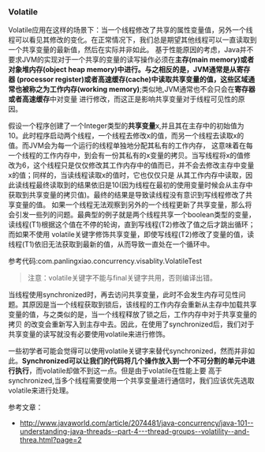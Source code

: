 


### Volatile
Volatile应用在这样的场景下：当一个线程修改了共享的属性变量值，另外一个线程可以看见其修改的变化。在正常情况下，我们总是期望其他线程可以一直读取到一个共享变量的最新值，然后在实际并非如此。
基于性能原因的考虑，Java并不要求JVM的实现对于一个共享的变量的读写操作必须在**主存(main memory)或者对象堆内存(object heap memory)**中进行。与之相反的是，JVM通常是从**寄存器
(processor register)或者高速缓存(cache)**中读取共享变量的值，这些区域通常也被称之为**工作内存(working memory)**;类似地,JVM通常也不会只会在**寄存器或者高速缓存**中对变量
进行修改，而这正是影响共享变量对于线程可见性的原因。

假设一个程序创建了一个Integer类型的**共享变量**x,并且其在主存中的初始值为10。此时程序启动两个线程，一个线程去修改x的值，而另一个线程去读取x的值。而JVM会为每一个运行的线程单独地分配其私有的工作内存，
这意味着在每一个线程的工作内存中，到会有一份其私有的x变量的拷贝。当写线程将x的值修改为6，这个线程只是仅仅修改其工作内存中的值而已，并不会去修改主存中变量x的值；同样的，当读线程读取x的值时，它也仅仅只是
从其工作内存中读取，因此读线程最终读取到的结果依旧是10(因为线程在最初的使用变量时候会从主存中获取到共享变量的拷贝值)。最终的结果是导致读线程没有意识到写线程修改了共享变量的值。
如果一个线程无法观察到另外的一个线程更新了共享变量，那么将会引发一些列的问题。最典型的例子就是两个线程共享一个boolean类型的变量，读线程(T1)根据这个值在不停的轮询，直到写线程(T2)修改了值之后才跳出循环；而如果不使用
volatile关键字修饰共享变量，即使写线程(T2)修改了变量的值，读线程(T1)依旧无法获取到最新的值，从而导致一直处在一个循环中。

参考代码:com.panlingxiao.concurrency.visablity.VolatileTest

> 注意：volatile关键字不能与final关键字共用，否则编译出错。


当线程使用synchronized时，再去访问共享变量，此时不会发生内存可见性问题。其原因是当一个线程获取到锁后，该线程的工作内存会重新从主存中加载共享变量的值，与之类似的是，当一个线程释放了锁之后，工作内存中对于共享变量的拷贝
的改变会重新写入到主存中去。因此，在使用了synchronized后，我们对于共享变量的读写就没有必要使用volatile来进行修饰。

一些初学者可能会觉得可以使用volatile关键字来替代synchronized，然而并非如此。**Synchronized可以让我们的代码将几个操作放入到一个不可分割的单元中进行执行**，而volatile却做不到这一点。但是由于volatile在性能上要
高于synchronized,当多个线程需要使用一个共享变量进行通信时，我们应该优先选取volatile来进行处理。

参考文章：

- http://www.javaworld.com/article/2074481/java-concurrency/java-101--understanding-java-threads--part-4---thread-groups--volatility--and-threa.html?page=2

